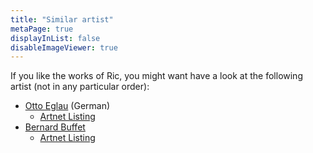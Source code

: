 ```yaml
---
title: "Similar artist"
metaPage: true
displayInList: false
disableImageViewer: true
---
```


If you like the works of Ric, you might want have a look at the following artist (not in any particular order):

* [Otto Eglau](https://de.wikipedia.org/wiki/Otto_Eglau) (German)
  * [Artnet Listing](https://www.artnet.com/artists/otto-eglau/)
* [Bernard Buffet](https://en.wikipedia.org/wiki/Bernard_Buffet)
  * [Artnet Listing](https://www.artnet.com/artists/bernard-buffet-2/past-auction-results/319)
